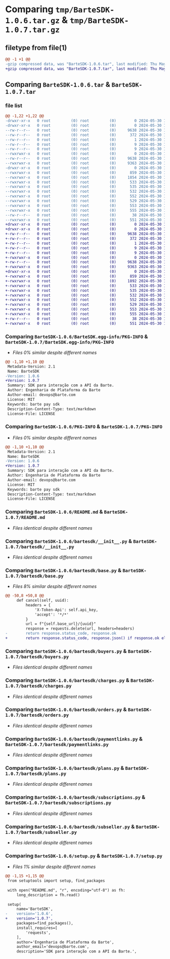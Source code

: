 # Comparing `tmp/BarteSDK-1.0.6.tar.gz` & `tmp/BarteSDK-1.0.7.tar.gz`

## filetype from file(1)

```diff
@@ -1 +1 @@
-gzip compressed data, was "BarteSDK-1.0.6.tar", last modified: Thu May 30 11:31:47 2024, max compression
+gzip compressed data, was "BarteSDK-1.0.7.tar", last modified: Thu May 30 11:43:05 2024, max compression
```

## Comparing `BarteSDK-1.0.6.tar` & `BarteSDK-1.0.7.tar`

### file list

```diff
@@ -1,22 +1,22 @@
-drwxr-xr-x   0 root         (0) root         (0)        0 2024-05-30 11:31:47.569648 BarteSDK-1.0.6/
-drwxr-xr-x   0 root         (0) root         (0)        0 2024-05-30 11:31:47.561648 BarteSDK-1.0.6/BarteSDK.egg-info/
--rw-r--r--   0 root         (0) root         (0)     9638 2024-05-30 11:31:47.000000 BarteSDK-1.0.6/BarteSDK.egg-info/PKG-INFO
--rw-r--r--   0 root         (0) root         (0)      372 2024-05-30 11:31:47.000000 BarteSDK-1.0.6/BarteSDK.egg-info/SOURCES.txt
--rw-r--r--   0 root         (0) root         (0)        1 2024-05-30 11:31:47.000000 BarteSDK-1.0.6/BarteSDK.egg-info/dependency_links.txt
--rw-r--r--   0 root         (0) root         (0)        9 2024-05-30 11:31:47.000000 BarteSDK-1.0.6/BarteSDK.egg-info/requires.txt
--rw-r--r--   0 root         (0) root         (0)        9 2024-05-30 11:31:47.000000 BarteSDK-1.0.6/BarteSDK.egg-info/top_level.txt
--rwxrwxr-x   0 root         (0) root         (0)        0 2024-05-30 11:31:24.000000 BarteSDK-1.0.6/LICENSE
--rw-r--r--   0 root         (0) root         (0)     9638 2024-05-30 11:31:47.565648 BarteSDK-1.0.6/PKG-INFO
--rwxrwxr-x   0 root         (0) root         (0)     9363 2024-05-30 11:31:24.000000 BarteSDK-1.0.6/README.md
-drwxr-xr-x   0 root         (0) root         (0)        0 2024-05-30 11:31:47.565648 BarteSDK-1.0.6/bartesdk/
--rwxrwxr-x   0 root         (0) root         (0)      859 2024-05-30 11:31:24.000000 BarteSDK-1.0.6/bartesdk/__init__.py
--rwxrwxr-x   0 root         (0) root         (0)     1854 2024-05-30 11:31:25.000000 BarteSDK-1.0.6/bartesdk/base.py
--rwxrwxr-x   0 root         (0) root         (0)      533 2024-05-30 11:31:25.000000 BarteSDK-1.0.6/bartesdk/buyers.py
--rwxrwxr-x   0 root         (0) root         (0)      535 2024-05-30 11:31:25.000000 BarteSDK-1.0.6/bartesdk/charges.py
--rwxrwxr-x   0 root         (0) root         (0)      532 2024-05-30 11:31:25.000000 BarteSDK-1.0.6/bartesdk/orders.py
--rwxrwxr-x   0 root         (0) root         (0)      552 2024-05-30 11:31:25.000000 BarteSDK-1.0.6/bartesdk/paymentlinks.py
--rwxrwxr-x   0 root         (0) root         (0)      529 2024-05-30 11:31:25.000000 BarteSDK-1.0.6/bartesdk/plans.py
--rwxrwxr-x   0 root         (0) root         (0)      553 2024-05-30 11:31:25.000000 BarteSDK-1.0.6/bartesdk/subscriptions.py
--rwxrwxr-x   0 root         (0) root         (0)      555 2024-05-30 11:31:25.000000 BarteSDK-1.0.6/bartesdk/subseller.py
--rw-r--r--   0 root         (0) root         (0)       38 2024-05-30 11:31:47.569648 BarteSDK-1.0.6/setup.cfg
--rwxrwxr-x   0 root         (0) root         (0)      551 2024-05-30 11:31:33.000000 BarteSDK-1.0.6/setup.py
+drwxr-xr-x   0 root         (0) root         (0)        0 2024-05-30 11:43:05.487471 BarteSDK-1.0.7/
+drwxr-xr-x   0 root         (0) root         (0)        0 2024-05-30 11:43:05.483471 BarteSDK-1.0.7/BarteSDK.egg-info/
+-rw-r--r--   0 root         (0) root         (0)     9638 2024-05-30 11:43:05.000000 BarteSDK-1.0.7/BarteSDK.egg-info/PKG-INFO
+-rw-r--r--   0 root         (0) root         (0)      372 2024-05-30 11:43:05.000000 BarteSDK-1.0.7/BarteSDK.egg-info/SOURCES.txt
+-rw-r--r--   0 root         (0) root         (0)        1 2024-05-30 11:43:05.000000 BarteSDK-1.0.7/BarteSDK.egg-info/dependency_links.txt
+-rw-r--r--   0 root         (0) root         (0)        9 2024-05-30 11:43:05.000000 BarteSDK-1.0.7/BarteSDK.egg-info/requires.txt
+-rw-r--r--   0 root         (0) root         (0)        9 2024-05-30 11:43:05.000000 BarteSDK-1.0.7/BarteSDK.egg-info/top_level.txt
+-rwxrwxr-x   0 root         (0) root         (0)        0 2024-05-30 11:42:41.000000 BarteSDK-1.0.7/LICENSE
+-rw-r--r--   0 root         (0) root         (0)     9638 2024-05-30 11:43:05.487471 BarteSDK-1.0.7/PKG-INFO
+-rwxrwxr-x   0 root         (0) root         (0)     9363 2024-05-30 11:42:41.000000 BarteSDK-1.0.7/README.md
+drwxr-xr-x   0 root         (0) root         (0)        0 2024-05-30 11:43:05.487471 BarteSDK-1.0.7/bartesdk/
+-rwxrwxr-x   0 root         (0) root         (0)      859 2024-05-30 11:42:41.000000 BarteSDK-1.0.7/bartesdk/__init__.py
+-rwxrwxr-x   0 root         (0) root         (0)     1892 2024-05-30 11:42:41.000000 BarteSDK-1.0.7/bartesdk/base.py
+-rwxrwxr-x   0 root         (0) root         (0)      533 2024-05-30 11:42:41.000000 BarteSDK-1.0.7/bartesdk/buyers.py
+-rwxrwxr-x   0 root         (0) root         (0)      535 2024-05-30 11:42:41.000000 BarteSDK-1.0.7/bartesdk/charges.py
+-rwxrwxr-x   0 root         (0) root         (0)      532 2024-05-30 11:42:41.000000 BarteSDK-1.0.7/bartesdk/orders.py
+-rwxrwxr-x   0 root         (0) root         (0)      552 2024-05-30 11:42:41.000000 BarteSDK-1.0.7/bartesdk/paymentlinks.py
+-rwxrwxr-x   0 root         (0) root         (0)      529 2024-05-30 11:42:41.000000 BarteSDK-1.0.7/bartesdk/plans.py
+-rwxrwxr-x   0 root         (0) root         (0)      553 2024-05-30 11:42:41.000000 BarteSDK-1.0.7/bartesdk/subscriptions.py
+-rwxrwxr-x   0 root         (0) root         (0)      555 2024-05-30 11:42:41.000000 BarteSDK-1.0.7/bartesdk/subseller.py
+-rw-r--r--   0 root         (0) root         (0)       38 2024-05-30 11:43:05.487471 BarteSDK-1.0.7/setup.cfg
+-rwxrwxr-x   0 root         (0) root         (0)      551 2024-05-30 11:42:50.000000 BarteSDK-1.0.7/setup.py
```

### Comparing `BarteSDK-1.0.6/BarteSDK.egg-info/PKG-INFO` & `BarteSDK-1.0.7/BarteSDK.egg-info/PKG-INFO`

 * *Files 0% similar despite different names*

```diff
@@ -1,10 +1,10 @@
 Metadata-Version: 2.1
 Name: BarteSDK
-Version: 1.0.6
+Version: 1.0.7
 Summary: SDK para interação com a API da Barte.
 Author: Engenharia de Plataforma da Barte
 Author-email: devops@barte.com
 License: MIT
 Keywords: barte pay sdk
 Description-Content-Type: text/markdown
 License-File: LICENSE
```

### Comparing `BarteSDK-1.0.6/PKG-INFO` & `BarteSDK-1.0.7/PKG-INFO`

 * *Files 0% similar despite different names*

```diff
@@ -1,10 +1,10 @@
 Metadata-Version: 2.1
 Name: BarteSDK
-Version: 1.0.6
+Version: 1.0.7
 Summary: SDK para interação com a API da Barte.
 Author: Engenharia de Plataforma da Barte
 Author-email: devops@barte.com
 License: MIT
 Keywords: barte pay sdk
 Description-Content-Type: text/markdown
 License-File: LICENSE
```

### Comparing `BarteSDK-1.0.6/README.md` & `BarteSDK-1.0.7/README.md`

 * *Files identical despite different names*

### Comparing `BarteSDK-1.0.6/bartesdk/__init__.py` & `BarteSDK-1.0.7/bartesdk/__init__.py`

 * *Files identical despite different names*

### Comparing `BarteSDK-1.0.6/bartesdk/base.py` & `BarteSDK-1.0.7/bartesdk/base.py`

 * *Files 8% similar despite different names*

```diff
@@ -50,8 +50,8 @@
     def cancel(self, uuid):
         headers = {
             'X-Token-Api': self.api_key,
             'accept': '*/*'
         }
         url = f"{self.base_url}/{uuid}"
         response = requests.delete(url, headers=headers)
-        return response.status_code, response.ok
+        return response.status_code, response.json() if response.ok else response.text
```

### Comparing `BarteSDK-1.0.6/bartesdk/buyers.py` & `BarteSDK-1.0.7/bartesdk/buyers.py`

 * *Files identical despite different names*

### Comparing `BarteSDK-1.0.6/bartesdk/charges.py` & `BarteSDK-1.0.7/bartesdk/charges.py`

 * *Files identical despite different names*

### Comparing `BarteSDK-1.0.6/bartesdk/orders.py` & `BarteSDK-1.0.7/bartesdk/orders.py`

 * *Files identical despite different names*

### Comparing `BarteSDK-1.0.6/bartesdk/paymentlinks.py` & `BarteSDK-1.0.7/bartesdk/paymentlinks.py`

 * *Files identical despite different names*

### Comparing `BarteSDK-1.0.6/bartesdk/plans.py` & `BarteSDK-1.0.7/bartesdk/plans.py`

 * *Files identical despite different names*

### Comparing `BarteSDK-1.0.6/bartesdk/subscriptions.py` & `BarteSDK-1.0.7/bartesdk/subscriptions.py`

 * *Files identical despite different names*

### Comparing `BarteSDK-1.0.6/bartesdk/subseller.py` & `BarteSDK-1.0.7/bartesdk/subseller.py`

 * *Files identical despite different names*

### Comparing `BarteSDK-1.0.6/setup.py` & `BarteSDK-1.0.7/setup.py`

 * *Files 1% similar despite different names*

```diff
@@ -1,15 +1,15 @@
 from setuptools import setup, find_packages
 
 with open("README.md", "r", encoding="utf-8") as fh:
     long_description = fh.read()
 
 setup(
     name='BarteSDK',
-    version='1.0.6',
+    version='1.0.7',
     packages=find_packages(),
     install_requires=[
         'requests',
     ],
     author='Engenharia de Plataforma da Barte',
     author_email='devops@barte.com',
     description='SDK para interação com a API da Barte.',
```

